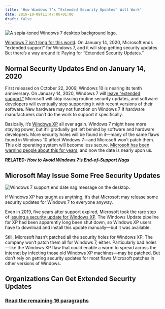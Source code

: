 ```yaml
---
title: 'How Windows 7’s “Extended Security Updates” Will Work'
date: 2019-10-09T11:47:00+01:00
draft: false
---
```


![A sepia-toned Windows 7 desktop background logo.](https://www.howtogeek.com/wp-content/uploads/2019/01/img_5c2e9a0d93da8.jpg)

[Windows 7 isn’t long for this world](https://www.howtogeek.com/408556/how-to-avoid-windows-7s-end-of-support-nags/). On January 14, 2020, Microsoft ends “extended support” for Windows 7, and it will stop getting security updates. But there’s a way around it: Paying for “Extended Security Updates.”

Normal Security Updates End on January 14, 2020
-----------------------------------------------

First released on October 22, 2009, Windows 10 is nearing its tenth anniversary. On January 14, 2020, Windows 7 will [leave “extended support.”](https://www.howtogeek.com/392976/what-it-means-when-microsoft-stops-supporting-your-version-of-windows/) Microsoft will stop issuing routine security updates, and software developers will eventually stop supporting it with recent versions of their software. New hardware may not function on Windows 7 if hardware manufacturers don’t do the work to support it specifically.

Basically, it’s [Windows XP](https://www.howtogeek.com/184137/windows-xp-end-of-support-is-on-april-8th-2014-why-windows-is-warning-you/) all over again. Windows 7 might have more staying power, but it’ll gradually get left behind by software and hardware developers. More security holes will be found in it—many of the same flaws found in Windows 10 affect Windows 7—and Microsoft won’t patch them. This old operating system will become less secure. [Microsoft has been warning people about this for years](https://www.howtogeek.com/400783/windows-7-only-has-one-year-of-security-patches-left/), and now the date is nearly upon us.

**RELATED:** [**_How to Avoid Windows 7’s End-of-Support Nags_**](https://www.howtogeek.com/408556/how-to-avoid-windows-7s-end-of-support-nags/)

Microsoft May Issue Some Free Security Updates
----------------------------------------------

![Windows 7 support end date nag message on the desktop.](https://www.howtogeek.com/wp-content/uploads/2019/03/img_5c93e75ab653c.png)

If Windows XP has taught us anything, it’s that Microsoft may release some security updates for Windows 7 to everyone anyway.

Even in 2019, five years after support expired, Microsoft took the rare step of [issuing a security update for Windows XP](https://www.howtogeek.com/414804/still-on-windows-xp-update-manually-or-get-wormed/). The Windows Update pipeline for XP had been apparently long been shut down, so Windows XP users have to download and install this update manually—but it was available.

Still, Microsoft hasn’t patched all the security holes for Windows XP. The company won’t patch them all for Windows 7, either. Particularly bad holes—like the Windows XP flaw that could enable a worm to spread across the internet by infecting those old Windows XP machines—may be patched. But don’t rely on getting security updates for most flaws Microsoft patches in other versions of Windows.

Organizations Can Get Extended Security Updates
-----------------------------------------------

### [Read the remaining 16 paragraphs](https://www.howtogeek.com/443573/how-windows-7s-extended-security-updates-will-work/)